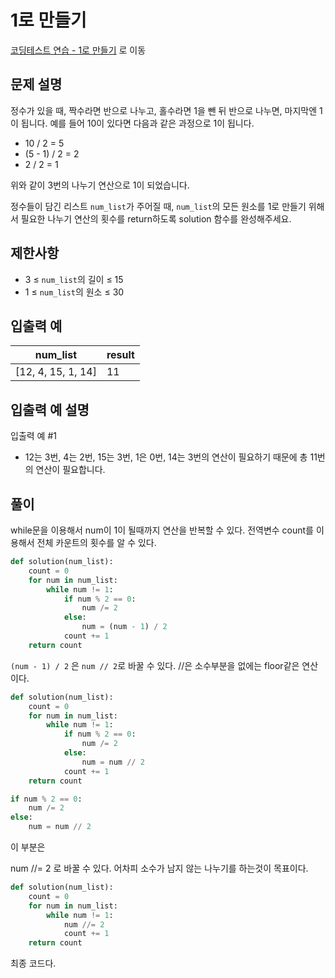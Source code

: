 # 1로 만들기

[코딩테스트 연습 - 1로 만들기][1] 로 이동

## 문제 설명

정수가 있을 때, 짝수라면 반으로 나누고, 홀수라면 1을 뺀 뒤 반으로 나누면, 마지막엔 1이 됩니다. 예를 들어 10이 있다면 다음과 같은 과정으로 1이 됩니다.

- 10 / 2 = 5
- (5 - 1) / 2 = 2
- 2 / 2 = 1

위와 같이 3번의 나누기 연산으로 1이 되었습니다.

정수들이 담긴 리스트 `num_list`가 주어질 때, `num_list`의 모든 원소를 1로 만들기 위해서 필요한 나누기 연산의 횟수를 return하도록 solution 함수를 완성해주세요.

## 제한사항

- 3 ≤ `num_list`의 길이 ≤ 15
- 1 ≤ `num_list`의 원소 ≤ 30

## 입출력 예

| num_list           | result |
| ------------------ | ------ |
| [12, 4, 15, 1, 14] | 11     |

## 입출력 예 설명

입출력 예 #1

- 12는 3번, 4는 2번, 15는 3번, 1은 0번, 14는 3번의 연산이 필요하기 때문에 총 11번의 연산이 필요합니다.

## 풀이

while문을 이용해서 num이 1이 될때까지 연산을 반복할 수 있다.
전역변수 count를 이용해서 전체 카운트의 횟수를 알 수 있다.

```python
def solution(num_list):
    count = 0
    for num in num_list:
        while num != 1:
            if num % 2 == 0:
                num /= 2
            else:
                num = (num - 1) / 2
            count += 1
    return count
```

`(num - 1) / 2` 은 `num // 2`로 바꿀 수 있다.
//은 소수부분을 없에는 floor같은 연산이다.

```python
def solution(num_list):
    count = 0
    for num in num_list:
        while num != 1:
            if num % 2 == 0:
                num /= 2
            else:
                num = num // 2
            count += 1
    return count
```

```python
if num % 2 == 0:
    num /= 2
else:
    num = num // 2
```

이 부분은

num //= 2 로 바꿀 수 있다.
어차피 소수가 남지 않는 나누기를 하는것이 목표이다.

```python
def solution(num_list):
    count = 0
    for num in num_list:
        while num != 1:
            num //= 2
            count += 1
    return count
```

최종 코드다.

[1]: https://school.programmers.co.kr/learn/courses/30/lessons/181880

